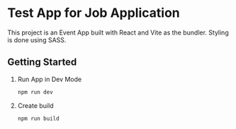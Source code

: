 # Test App for Job Application

This project is an Event App built with React and Vite as the bundler. Styling is done using SASS.

## Getting Started

1. Run App in Dev Mode

   ```bash
   npm run dev

   ```

2. Create build

   ```bash
   npm run build
   ```
